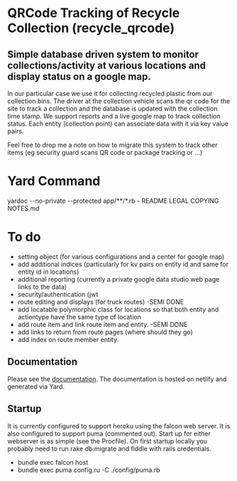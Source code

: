 # QRCode Tracking of Recycle Collection (recycle_qrcode)

## Simple database driven system to monitor collections/activity at various locations and display status on a google map.
In our particular case we use it for collecting recycled plastic from our collection bins.  The driver at the collection vehicle scans the qr code for the site to track a collection and the database is updated with the collection time stamp.    We support reports and a live google map to track collection status.  Each entity (collection point) can associate data with it via key value pairs.

Feel free to drop me a note on how to migrate this system to track other items (eg security guard scans QR code or package tracking or ...)
# Yard Command
yardoc --no-private --protected app/**/*.rb - README LEGAL COPYING NOTES.md

# To do
  * setting object  (for various configurations and a center for google map)
  * add additional indices  (particularly for kv pairs on entity id and same for entity id in locations)
  * additional reporting (currently a private google data studio web page links to the data)
  * security/authentication (jwt
  * route editing and displays (for truck routes) -SEMI DONE
  * add locatable polymorphic class for locations so that both entity and actiontype have the same type of location
  * add route item and link route item and entity. -SEMI DONE
  * add links to return from route pages  (where should they go)
  * add index on route member entity.


## Documentation
Please see the [documentation](https://docs.verde-tl.com).  The documentation is hosted on netlify and generated via Yard.

## Startup
It is currently configured to support heroku using the falcon web server.  It is also configured to support puma (commented out).  Start up for either webserver is as simple (see the Procfile).  On first startup locally you probably need to run rake db:migrate and fiddle with rails credentials.
  * bundle exec falcon host
  * bundle exec puma config.ru  -C ./config/puma.rb
